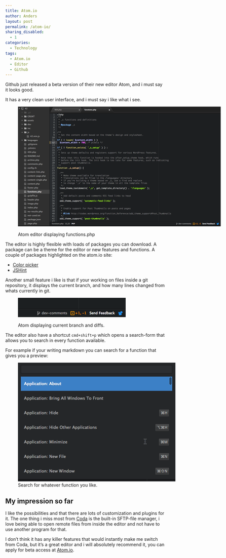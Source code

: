 ```yaml
---
title: Atom.io
author: Anders
layout: post
permalink: /atom-io/
sharing_disabled:
  - 1
categories:
  - Technology
tags:
  - Atom.io
  - Editor
  - Github
---
```

Github just released a beta version of their new editor Atom, and i must say it looks good.

It has a very clean user interface, and i must say i like what i see.<figure id="attachment_881" style="width: 640px;" class="wp-caption alignnone">

<img src="/wp-content/uploads/2014/03/atomedior.png" alt="Atom editor displaying functions.php" width="640" height="378" class="size-full wp-image-881" /><figcaption class="wp-caption-text">Atom editor displaying functions.php</figcaption></figure> 

The editor is highly flexible with loads of packages you can download. A package can be a theme for the editor or new features and functions. A couple of packages highlighted on the atom.io site:

  * [Color picker][1]
  * [JSHint][2]

Another small feature i like is that if your working on files inside a git repository, it displays the current branch, and how many lines changed from whats currently in git.<figure id="attachment_888" style="width: 340px;" class="wp-caption center">

<img src="/wp-content/uploads/2014/03/git-diff-atom.gif" alt="Atom displaying current branch and diffs." width="340" height="61" class="size-full wp-image-888" /><figcaption class="wp-caption-text">Atom displaying current branch and diffs.</figcaption></figure> 

The editor also have a shortcut `cmd+shift+p` which opens a search-form that allows you to search in every function available.

For example if your writing markdown you can search for a function that gives you a preview:  
<figure id="attachment_895" style="width: 497px;" class="wp-caption aligncenter"><img src="/wp-content/uploads/2014/03/atom-search.gif" alt="Search for whatever function you like." width="497" height="375" class="size-full wp-image-895" /><figcaption class="wp-caption-text">Search for whatever function you like.</figcaption></figure>

## My impression so far

I like the possibilities and that there are lots of customization and plugins for it. The one thing i miss most from [Coda][3] is the built-in SFTP-file manager, i love being able to open remote files from inside the editor and not have to use another program for that.

I don&#8217;t think it has any killer features that would instantly make me switch from Coda, but it&#8217;s a great editor and i will absolutely recommend it, you can apply for beta access at [Atom.io][4].

 [1]: https://atom.io/packages/color-picker
 [2]: https://atom.io/packages/atom-jshint
 [3]: http://panic.com/coda
 [4]: https://atom.io/